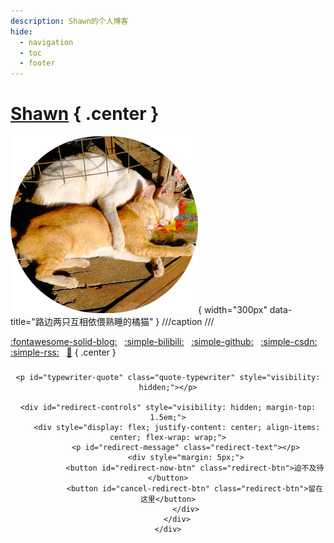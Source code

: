 ```yaml
---
description: Shawn的个人博客
hide:
  - navigation
  - toc
  - footer
---
```


# [Shawn](blog/index.md) { .center }

![](./images/sleepy-cat.png){ width="300px" data-title="路边两只互相依偎熟睡的橘猫" }
///caption
///

[:fontawesome-solid-blog:](blog/index.md)
&nbsp;
[:simple-bilibili:](https://space.bilibili.com/231692492/dynamic?spm_id_from=333.1365.my-info.dyns.click)
&nbsp;
[:simple-github:](https://github.com/xiaodaxia-2008)
&nbsp;
[:simple-csdn:](https://blog.csdn.net/xiaozisheng2008_)
&nbsp;
[:simple-rss:](/feed_rss_created.xml)
&nbsp;
[🎇](./interesting/fireworks.html)
{ .center }

<div style="text-align: center;">
    <p id="typewriter-title" class="title-typewriter"></p>
    
    <p id="typewriter-quote" class="quote-typewriter" style="visibility: hidden;"></p>
    
    <div id="redirect-controls" style="visibility: hidden; margin-top: 1.5em;">
        <div style="display: flex; justify-content: center; align-items: center; flex-wrap: wrap;">
            <p id="redirect-message" class="redirect-text"></p>
            <div style="margin: 5px;">
                <button id="redirect-now-btn" class="redirect-btn">迫不及待</button>
                <button id="cancel-redirect-btn" class="redirect-btn">留在这里</button>
            </div>
        </div>
    </div>
</div>

<style>
    /* 标题样式 */
    .title-typewriter {
        font-size: 1.1em;
        font-weight: bold;
        font-family: 'KaiTi', 'STKaiti', '楷体', serif;
        margin-bottom: 1.5em; /* 增加与下方引文的间距 */
    }
    /* 引文样式 */
    .quote-typewriter {
        font-size: 1.1em;
        font-family: 'KaiTi', 'STKaiti', '楷体', serif;
    }
    /* 跳转提示文字样式 */
    .redirect-text {
        color: #aaaaaa; 
        font-size: 0.9em; 
        font-family: -apple-system, BlinkMacSystemFont, 'Segoe UI', Roboto, Helvetica, Arial, sans-serif; 
        margin: 5px;
    }
    /* 闪烁的光标效果 (通用) */
    .typing-cursor::after {
        content: '▋';
        display: inline-block;
        animation: blink-caret .75s step-end infinite;
        color: #ff6347;
        margin-left: 0.2em;
    }
    @keyframes blink-caret {
        from, to { opacity: 1; }
        50% { opacity: 0; }
    }
    /* 跳转按钮样式 */
    .redirect-btn {
        background: none; border: none; padding: 0;
        font-family: -apple-system, BlinkMacSystemFont, 'Segoe UI', Roboto, Helvetica, Arial, sans-serif;
        color: #999;
        font-size: 0.9em;
        margin: 0 8px;
        cursor: pointer;
        transition: color 0.2s;
    }
    .redirect-btn:hover {
        color: #333;
        text-decoration: underline;
    }
</style>

<script>
document.addEventListener('DOMContentLoaded', function() {
    // -- 要显示的文本 --
    // 注意：我们直接使用 Emoji 字符 🐎 和 ⚔️，比 Markdown 短代码更可靠
    const titleText = "🐎 出门搔白首，若负平生志 ⚔️";
    const quoteText = "我所渴求的，无非是将心中脱颖欲出的本性付诸生活。为什么竟如此艰难呢？";

    // -- 获取元素 --
    const titleElement = document.getElementById('typewriter-title');
    const quoteElement = document.getElementById('typewriter-quote');
    const redirectControlsElement = document.getElementById('redirect-controls');
    const redirectMessageElement = document.getElementById('redirect-message');
    const redirectNowBtn = document.getElementById('redirect-now-btn');
    const cancelRedirectBtn = document.getElementById('cancel-redirect-btn');

    let countdownInterval;

    // -- 核心功能函数 --
    function typeWriter(element, text, speed, onComplete) {
        let i = 0;
        element.classList.add('typing-cursor');
        const interval = setInterval(() => {
            if (i < text.length) {
                element.innerHTML = text.substring(0, i + 1);
                i++;
            } else {
                clearInterval(interval);
                element.classList.remove('typing-cursor');
                if (onComplete) onComplete();
            }
        }, speed);
    }

    function startRedirectCountdown(seconds) {
        redirectControlsElement.style.visibility = 'visible';
        let remaining = seconds;
        const updateMessage = () => {
            redirectMessageElement.innerHTML = `<strong>${remaining}</strong> 秒后自动前往博客...`;
        };
        updateMessage();
        countdownInterval = setInterval(() => {
            remaining--;
            updateMessage();
            if (remaining <= 0) {
                clearInterval(countdownInterval);
                window.location.href = '/blog';
            }
        }, 1000);
    }

    // -- 按钮事件 --
    redirectNowBtn.addEventListener('click', () => {
        if(countdownInterval) clearInterval(countdownInterval);
        window.location.href = '/blog';
    });
    
    cancelRedirectBtn.addEventListener('click', () => {
        if(countdownInterval) clearInterval(countdownInterval);
        redirectControlsElement.style.visibility = 'hidden';
    });

    // -- **动画执行链** --
    // 1. 首先，执行标题的打字机动画
    typeWriter(titleElement, titleText, 150, () => {
        // 2. 标题完成后，让引文容器可见，并开始引文的打字机动画
        quoteElement.style.visibility = 'visible';
        typeWriter(quoteElement, quoteText, 120, () => {
            // 3. 引文完成后，等待片刻，然后启动跳转倒计时
            setTimeout(() => {
                startRedirectCountdown(5);
            }, 500);
        });
    });
});
</script>


<!-- hide view/edit source for home page https://github.com/squidfunk/mkdocs-material/discussions/5064 -->
<style>
  .md-content__button {
    display: none;
  }
</style>